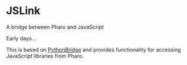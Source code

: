 # JSLink

A bridge between Pharo and JavaScript

Early days...

This is based on [PythonBridge](https://github.com/ObjectProfile/PythonBridge) and provides functionality for accessing JavaScript libraries from Pharo.

